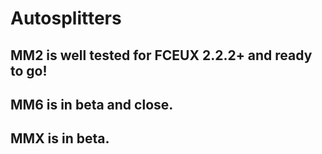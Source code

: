 # Autosplitters

## MM2 is well tested for FCEUX 2.2.2+ and ready to go!
## MM6 is in beta and close.
## MMX is in beta.
